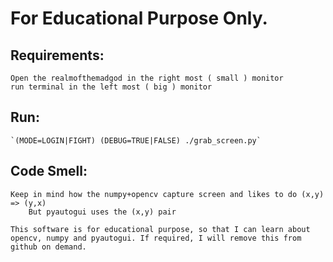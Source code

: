 # For Educational Purpose Only.

## Requirements:
	Open the realmofthemadgod in the right most ( small ) monitor 
	run terminal in the left most ( big ) monitor

## Run:
	`(MODE=LOGIN|FIGHT) (DEBUG=TRUE|FALSE) ./grab_screen.py`

## Code Smell:
	Keep in mind how the numpy+opencv capture screen and likes to do (x,y) => (y,x)
		But pyautogui uses the (x,y) pair

```
This software is for educational purpose, so that I can learn about opencv, numpy and pyautogui. If required, I will remove this from github on demand.
```


